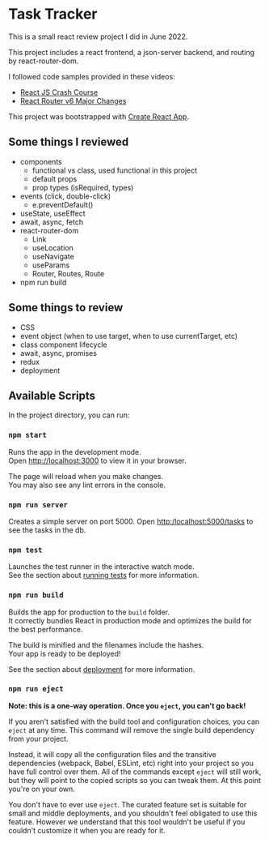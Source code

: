 # Task Tracker

This is a small react review project I did in June 2022.

This project includes a react frontend, a json-server backend, and routing by react-router-dom.

I followed code samples provided in these videos:
- [React JS Crash Course](https://www.youtube.com/watch?v=w7ejDZ8SWv8)
- [React Router v6 Major Changes](https://www.youtube.com/watch?v=k2Zk5cbiZhg)

This project was bootstrapped with [Create React App](https://github.com/facebook/create-react-app).

## Some things I reviewed
- components 
  - functional vs class, used functional in this project
  - default props
  - prop types (isRequired, types)
- events (click, double-click)
  - e.preventDefault()
- useState, useEffect
- await, async, fetch
- react-router-dom
  - Link
  - useLocation
  - useNavigate
  - useParams
  - Router, Routes, Route
- npm run build

## Some things to review
- CSS
- event object (when to use target, when to use currentTarget, etc)
- class component lifecycle
- await, async, promises
- redux
- deployment

## Available Scripts

In the project directory, you can run:

### `npm start`

Runs the app in the development mode.\
Open [http://localhost:3000](http://localhost:3000) to view it in your browser.

The page will reload when you make changes.\
You may also see any lint errors in the console.

### `npm run server`

Creates a simple server on port 5000. Open [http:/localhost:5000/tasks]([http:/localhost:5000/tasks) to see the tasks in the db.

### `npm test`

Launches the test runner in the interactive watch mode.\
See the section about [running tests](https://facebook.github.io/create-react-app/docs/running-tests) for more information.

### `npm run build`

Builds the app for production to the `build` folder.\
It correctly bundles React in production mode and optimizes the build for the best performance.

The build is minified and the filenames include the hashes.\
Your app is ready to be deployed!

See the section about [deployment](https://facebook.github.io/create-react-app/docs/deployment) for more information.

### `npm run eject`

**Note: this is a one-way operation. Once you `eject`, you can't go back!**

If you aren't satisfied with the build tool and configuration choices, you can `eject` at any time. This command will remove the single build dependency from your project.

Instead, it will copy all the configuration files and the transitive dependencies (webpack, Babel, ESLint, etc) right into your project so you have full control over them. All of the commands except `eject` will still work, but they will point to the copied scripts so you can tweak them. At this point you're on your own.

You don't have to ever use `eject`. The curated feature set is suitable for small and middle deployments, and you shouldn't feel obligated to use this feature. However we understand that this tool wouldn't be useful if you couldn't customize it when you are ready for it.
